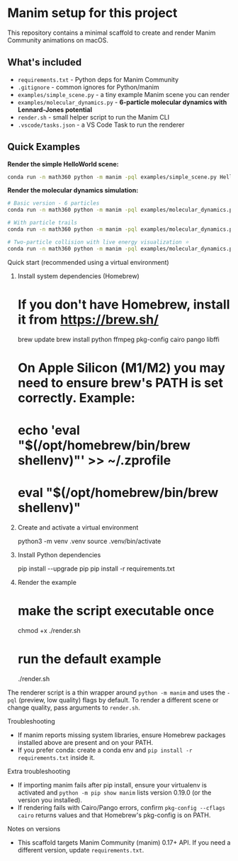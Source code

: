 # Manim setup for this project

This repository contains a minimal scaffold to create and render Manim Community animations on macOS.

## What's included

- `requirements.txt` - Python deps for Manim Community
- `.gitignore` - common ignores for Python/manim
- `examples/simple_scene.py` - a tiny example Manim scene you can render
- `examples/molecular_dynamics.py` - **6-particle molecular dynamics with Lennard-Jones potential**
- `render.sh` - small helper script to run the Manim CLI
- `.vscode/tasks.json` - a VS Code Task to run the renderer

## Quick Examples

**Render the simple HelloWorld scene:**
```bash
conda run -n math360 python -m manim -pql examples/simple_scene.py HelloWorld
```

**Render the molecular dynamics simulation:**
```bash
# Basic version - 6 particles
conda run -n math360 python -m manim -pql examples/molecular_dynamics.py MolecularDynamics

# With particle trails
conda run -n math360 python -m manim -pql examples/molecular_dynamics.py MolecularDynamicsWithTrails

# Two-particle collision with live energy visualization ⭐
conda run -n math360 python -m manim -pql examples/molecular_dynamics.py TwoParticleCollision
```

Quick start (recommended using a virtual environment)

1) Install system dependencies (Homebrew)

   # If you don't have Homebrew, install it from https://brew.sh/
   brew update
   brew install python ffmpeg pkg-config cairo pango libffi

   # On Apple Silicon (M1/M2) you may need to ensure brew's PATH is set correctly. Example:
   # echo 'eval "$(/opt/homebrew/bin/brew shellenv)"' >> ~/.zprofile
   # eval "$(/opt/homebrew/bin/brew shellenv)"

2) Create and activate a virtual environment

   python3 -m venv .venv
   source .venv/bin/activate

3) Install Python dependencies

   pip install --upgrade pip
   pip install -r requirements.txt

4) Render the example

   # make the script executable once
   chmod +x ./render.sh
   # run the default example
   ./render.sh

The renderer script is a thin wrapper around `python -m manim` and uses the `-pql` (preview, low quality) flags by default. To render a different scene or change quality, pass arguments to `render.sh`.

Troubleshooting
- If manim reports missing system libraries, ensure Homebrew packages installed above are present and on your PATH.
- If you prefer conda: create a conda env and `pip install -r requirements.txt` inside it.

Extra troubleshooting
- If importing manim fails after pip install, ensure your virtualenv is activated and `python -m pip show manim` lists version 0.19.0 (or the version you installed).
- If rendering fails with Cairo/Pango errors, confirm `pkg-config --cflags cairo` returns values and that Homebrew's pkg-config is on PATH.

Notes on versions
- This scaffold targets Manim Community (manim) 0.17+ API. If you need a different version, update `requirements.txt`.
